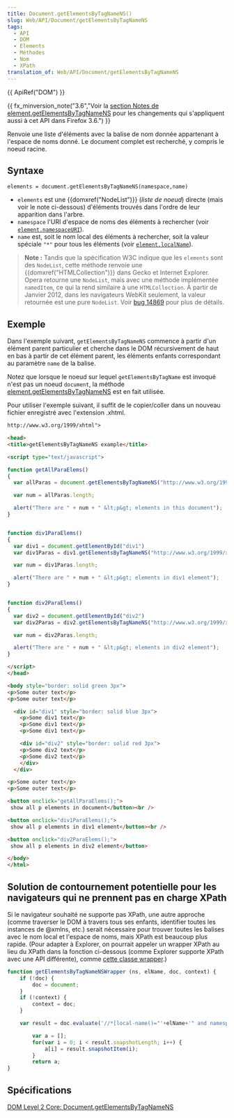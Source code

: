 ```yaml
---
title: Document.getElementsByTagNameNS()
slug: Web/API/Document/getElementsByTagNameNS
tags:
  - API
  - DOM
  - Elements
  - Méthodes
  - Nom
  - XPath
translation_of: Web/API/Document/getElementsByTagNameNS
---
```

{{ ApiRef("DOM") }}

{{ fx_minversion_note("3.6","Voir la <a href='\"/en/DOM/element.getElementsByTagNameNS#Notes\"'>section Notes de element.getElementsByTagNameNS</a> pour les changements qui s'appliquent aussi à cet API dans Firefox 3.6.") }}

Renvoie une liste d'éléments avec la balise de nom donnée appartenant à l'espace de noms donné. Le document complet est recherché, y compris le noeud racine.

## Syntaxe

    elements = document.getElementsByTagNameNS(namespace,name)

- `elements` est une {{domxref("NodeList")}} (_liste de noeud_) directe (mais voir le note ci-dessous) d'éléments trouvés dans l'ordre de leur apparition dans l'arbre.
- `namespace` l'URI d'espace de noms des éléments à rechercher (voir [`element.namespaceURI`](/en/DOM/Node.namespaceURI)).
- `name` est, soit le nom local des éléments à rechercher, soit la valeur spéciale `"*"` pour tous les éléments (voir [`element.localName`](/en/DOM/Node.localName)).

> **Note :** Tandis que la spécification W3C indique que les `elements` sont des `NodeList`, cette méthode renvoie une {{domxref("HTMLCollection")}} dans Gecko et Internet Explorer. Opera retourne une `NodeList`, mais avec une méthode implémentée `namedItem`, ce qui la rend similaire à une `HTMLCollection`. À partir de Janvier 2012, dans les navigateurs WebKit seulement, la valeur retournée est une pure `NodeList`. Voir [bug 14869](https://bugzilla.mozilla.org/show_bug.cgi?id=14869) pour plus de détails.

## Exemple

Dans l'exemple suivant, `getElementsByTagNameNS` commence à partir d'un élément parent particulier et cherche dans le DOM récursivement de haut en bas à partir de cet élément parent, les éléments enfants correspondant au paramètre `name` de la balise.

Notez que lorsque le noeud sur lequel `getElementsByTagName` est invoqué n'est pas un noeud `document`, la méthode [element.getElementsByTagNameNS](/fr/docs/Web/API/Element/getElementsByTagNameNS) est en fait utilisée.

Pour utiliser l'exemple suivant, il suffit de le copier/coller dans un nouveau fichier enregistré avec l'extension .xhtml.

```html
http://www.w3.org/1999/xhtml">

<head>
<title>getElementsByTagNameNS example</title>

<script type="text/javascript">

function getAllParaElems()
{
  var allParas = document.getElementsByTagNameNS("http://www.w3.org/1999/xhtml", "p");

  var num = allParas.length;

  alert("There are " + num + " &lt;p&gt; elements in this document");
}


function div1ParaElems()
{
  var div1 = document.getElementById("div1")
  var div1Paras = div1.getElementsByTagNameNS("http://www.w3.org/1999/xhtml", "p");

  var num = div1Paras.length;

  alert("There are " + num + " &lt;p&gt; elements in div1 element");
}


function div2ParaElems()
{
  var div2 = document.getElementById("div2")
  var div2Paras = div2.getElementsByTagNameNS("http://www.w3.org/1999/xhtml", "p");

  var num = div2Paras.length;

  alert("There are " + num + " &lt;p&gt; elements in div2 element");
}

</script>
</head>

<body style="border: solid green 3px">
<p>Some outer text</p>
<p>Some outer text</p>

  <div id="div1" style="border: solid blue 3px">
    <p>Some div1 text</p>
    <p>Some div1 text</p>
    <p>Some div1 text</p>

    <div id="div2" style="border: solid red 3px">
    <p>Some div2 text</p>
    <p>Some div2 text</p>
    </div>
  </div>

<p>Some outer text</p>
<p>Some outer text</p>

<button onclick="getAllParaElems();">
 show all p elements in document</button><br />

<button onclick="div1ParaElems();">
 show all p elements in div1 element</button><br />

<button onclick="div2ParaElems();">
 show all p elements in div2 element</button>

</body>
</html>
```

## Solution de contournement potentielle pour les navigateurs qui ne prennent pas en charge XPath

Si le navigateur souhaité ne supporte pas XPath, une autre approche (comme traverser le DOM à travers tous ses enfants, identifier toutes les instances de @xmlns, etc.) serait nécessaire pour trouver toutes les balises avec le nom local et l'espace de noms, mais XPath est beaucoup plus rapide. (Pour adapter à Explorer, on pourrait appeler un wrapper XPath au lieu du XPath dans la fonction ci-dessous (comme Explorer supporte XPath avec une API différente), comme [cette classe wrapper](http://www.davidflanagan.com/javascript5/display.php?n=21-10&f=21/10.js).)

```js
function getElementsByTagNameNSWrapper (ns, elName, doc, context) {
	if (!doc) {
		doc = document;
	}
	if (!context) {
		context = doc;
	}

	var result = doc.evaluate('//*[local-name()="'+elName+'" and namespace-uri() = "'+ns+'"]', context, null, XPathResult.ORDERED_NODE_SNAPSHOT_TYPE, null);

        var a = [];
        for(var i = 0; i < result.snapshotLength; i++) {
            a[i] = result.snapshotItem(i);
        }
        return a;
}
```

## Spécifications

[DOM Level 2 Core: Document.getElementsByTagNameNS](http://www.w3.org/TR/DOM-Level-2-Core/core.html#ID-getElBTNNS)
